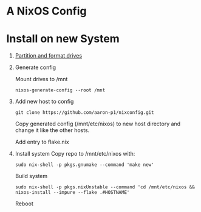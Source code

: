 # A NixOS Config

# Install on new System

1. [Partition and format drives](https://nixos.org/manual/nixos/stable/index.html#sec-installation-partitioning)

2. Generate config

   Mount drives to /mnt

   ```shell
   nixos-generate-config --root /mnt
   ```

3. Add new host to config

   ```shell
   git clone https://github.com/aaron-p1/nixconfig.git
   ```

   Copy generated config (/mnt/etc/nixos) to new host directory and change it like the other hosts.

   Add entry to flake.nix

4. Install system
   Copy repo to /mnt/etc/nixos with:

   ```shell
   sudo nix-shell -p pkgs.gnumake --command 'make new'
   ```

   Build system

   ```shell
   sudo nix-shell -p pkgs.nixUnstable --command 'cd /mnt/etc/nixos && nixos-install --impure --flake .#HOSTNAME'
   ```

   Reboot

